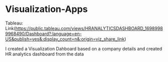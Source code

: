 # Visualization-Apps

Tableau: 
Link(https://public.tableau.com/views/HRANALYTICSDASHBOARD_16989989968490/Dashboard?:language=en-US&publish=yes&:display_count=n&:origin=viz_share_link)

I created a Visualization Dahboard based on a company details and created HR analytics dashboard from the data
